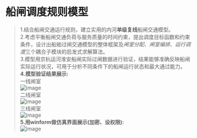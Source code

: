 # 船闸调度规则模型
>1.结合船闸交通运行规则，建立实用的内河**单级复线**船闸交通模型。  
2.考虑平衡船闸交通负荷与服务质量的时间约束，提出调度目标函数和约束条件，设计出船舶过闸交通模型的整体框架及*闸室分配、闸室编排、运行调度*三个耦合子模块的启发式求解算法。  
3.模型用京杭运河淮安船闸实际过闸数据进行验证，结果能够准确反映船闸实际运行状况，可用于分析不同条件下的船闸运行状态和最大通过能力。  
**4.模型验证结果展示:**  
一线闸室  
![image](https://github.com/9873-kun/Lock-Schedule-Operation-Model/blob/main/images/1%E7%BA%BF%E5%88%A9%E7%94%A8%E7%8E%87.png)  
二线闸室  
![image](https://github.com/9873-kun/Lock-Schedule-Operation-Model/blob/main/images/2%E7%BA%BF%E5%88%A9%E7%94%A8%E7%8E%87.png)  
三线闸室  
![image](https://github.com/9873-kun/Lock-Schedule-Operation-Model/blob/main/images/3%E7%BA%BF%E5%88%A9%E7%94%A8%E7%8E%87.png)  
**5.用winform做仿真界面展示(加密、设权限):**  
![image](https://github.com/9873-kun/Lock-Schedule-Operation-Model/blob/main/images/%E7%95%8C%E9%9D%A2%E5%B1%95%E7%A4%BA.png)
